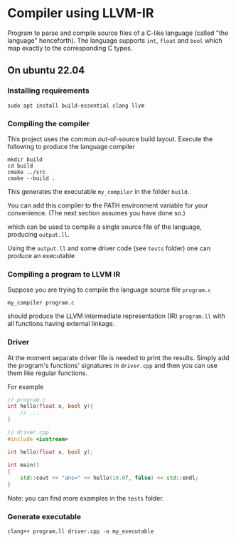 # Compiler using LLVM-IR

Program to parse and compile source files of a C-like language (called "the language"
henceforth). The language supports `int`, `float` and
`bool` which map exactly to the corresponding C types.

## On ubuntu 22.04

### Installing requirements

`sudo apt install build-essential clang llvm`

### Compiling the compiler

This project uses the common out-of-source build layout.
Execute the following to produce the language compiler

```
mkdir build
cd build
cmake ../src
cmake --build .
```

This generates the executable `my_compiler` in the folder `build`.

You can add this compiler to the PATH environment variable for your convenience. (The next section assumes you have done so.)

 which can be used to compile a single source file of the language, producing `output.ll`.

Using the `output.ll` and some driver code (see `tests` folder) one can produce an executable

### Compiling a program to LLVM IR

Suppose you are trying to compile the language source file `program.c`

`my_compiler program.c`

should produce the LLVM intermediate representation (IR)
`program.ll` with all functions having external linkage.

### Driver

At the moment separate driver file is needed to print the results.
Simply add the program's functions' signatures
in `driver.cpp` and then you can use them like regular functions.

For example

```c
// program.c
int hello(float x, bool y){
    // ...
}
```

```cpp
// driver.cpp
#include <iostream>

int hello(float x, bool y);

int main()
{
    std::cout << "ans=" << hello(10.0f, false) << std::endl;
}
```

Note: you can find more examples in the `tests` folder.

### Generate executable

`clang++ program.ll driver.cpp -o my_executable`
